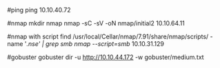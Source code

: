 #ping
ping 10.10.40.72

#nmap
mkdir nmap
nmap -sC -sV -oN nmap/initial2 10.10.64.11

#nmap with script
find /usr/local/Cellar/nmap/7.91/share/nmap/scripts/ -name '*.nse' | grep smb
nmap --script=smb* 10.10.31.129

#gobuster
gobuster dir -u http://10.10.44.172 -w gobuster/medium.txt
